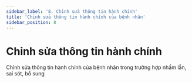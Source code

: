 ```yaml
---
sidebar_label: '8. Chỉnh sửa thông tin hành chính'
title: 'Chỉnh sửa thông tin hành chính của bệnh nhân'
sidebar_position: 8
---
```


# Chỉnh sửa thông tin hành chính
Chỉnh sửa thông tin hành chính của bệnh nhân trong trường hợp nhầm lẫn, sai sót, bổ sung
